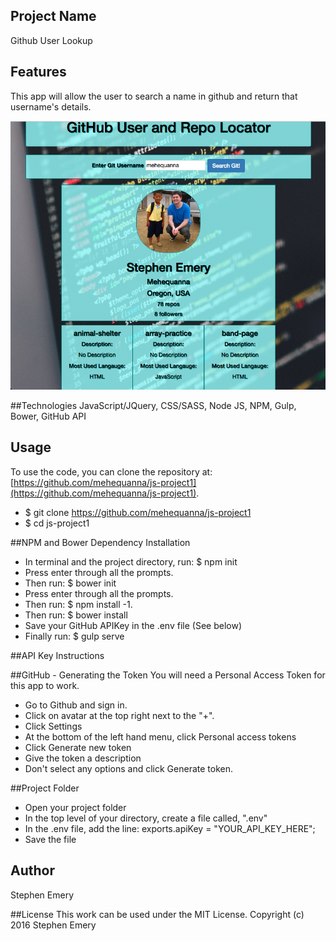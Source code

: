 ## Project Name
Github User Lookup

## Features
This app will allow the user to search a name in github and return that username's details.

![screenshot of project](github.png)

##Technologies
JavaScript/JQuery, CSS/SASS, Node JS, NPM, Gulp, Bower, GitHub API

## Usage
To use the code, you can clone the repository at: [https://github.com/mehequanna/js-project1](https://github.com/mehequanna/js-project1).
* $ git clone https://github.com/mehequanna/js-project1
* $ cd js-project1

##NPM and Bower Dependency Installation
* In terminal and the project directory, run: $ npm init
* Press enter through all the prompts.
* Then run: $ bower init
* Press enter through all the prompts.
* Then run: $ npm install -1.
* Then run: $ bower install
* Save your GitHub APIKey in the .env file (See below)
* Finally run: $ gulp serve

##API Key Instructions

##GitHub - Generating the Token
You will need a Personal Access Token for this app to work.
* Go to Github and sign in.
* Click on avatar at the top right next to the "+".
* Click Settings
* At the bottom of the left hand menu, click Personal access tokens
* Click Generate new token
* Give the token a description
* Don't select any options and click Generate token.

##Project Folder
* Open your project folder
* In the top level of your directory, create a file called, ".env"
* In the .env file, add the line: exports.apiKey = "YOUR_API_KEY_HERE";
* Save the file

## Author
Stephen Emery

##License
This work can be used under the MIT License.
Copyright (c) 2016 Stephen Emery
